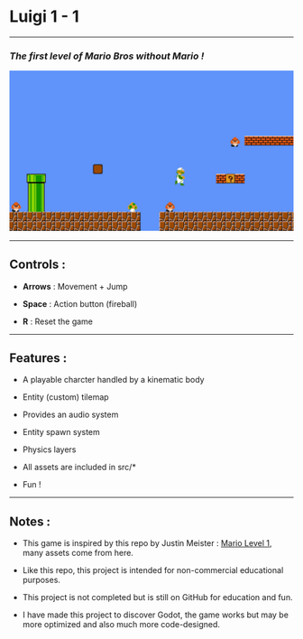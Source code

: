 # Luigi 1 - 1

---

### *The first level of Mario Bros without Mario !*

![screenshot](images/main.jpg)

---

## Controls :

- **Arrows** : Movement + Jump

- **Space** : Action button (fireball)

- **R** : Reset the game

---

## Features :

- A playable charcter handled by a kinematic body

- Entity (custom) tilemap

- Provides an audio system

- Entity spawn system

- Physics layers

- All assets are included in src/*

- Fun !

---

## Notes :

- This game is inspired by this repo by Justin Meister : [Mario Level 1](https://github.com/justinmeister/Mario-Level-1 "Mario Level 1"), many assets come from here.

- Like this repo, this project is intended for non-commercial educational purposes.

- This project is not completed but is still on GitHub for education and fun.

- I have made this project to discover Godot, the game works but may be more optimized and also much more code-designed.
